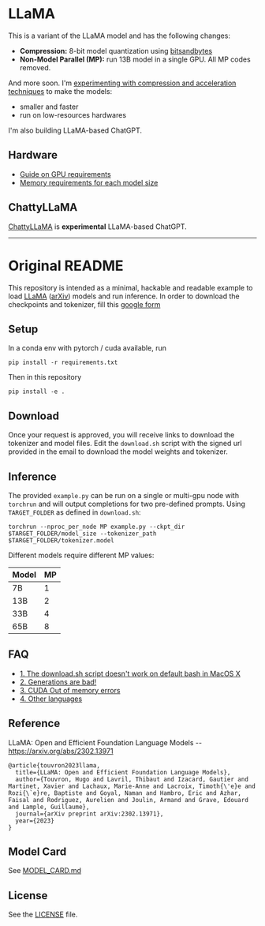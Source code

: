 # LLaMA

This is a variant of the LLaMA model and has the following changes:
- **Compression:** 8-bit model quantization using [bitsandbytes](https://huggingface.co/blog/hf-bitsandbytes-integration)
- **Non-Model Parallel (MP):** run 13B model in a single GPU. All MP codes removed.

And more soon. I'm [experimenting with compression and acceleration techniques](./chattyllama/README.md#llama-model-weights) to make the models:
- smaller and faster
- run on low-resources hardwares

I'm also building LLaMA-based ChatGPT.

## Hardware

- [Guide on GPU requirements](./chattyllama/hardware.md#guide-on-gpu-requirements)
- [Memory requirements for each model size](./chattyllama/hardware.md#memory-requirements-for-each-model-size)

## ChattyLLaMA

[ChattyLLaMA](./chattyllama/) is **experimental** LLaMA-based ChatGPT.

---

# Original README

This repository is intended as a minimal, hackable and readable example to load [LLaMA](https://ai.facebook.com/blog/large-language-model-llama-meta-ai/) ([arXiv](https://arxiv.org/abs/2302.13971v1)) models and run inference.
In order to download the checkpoints and tokenizer, fill this [google form](https://forms.gle/jk851eBVbX1m5TAv5)

## Setup

In a conda env with pytorch / cuda available, run
```
pip install -r requirements.txt
```
Then in this repository
```
pip install -e .
```

## Download

Once your request is approved, you will receive links to download the tokenizer and model files.
Edit the `download.sh` script with the signed url provided in the email to download the model weights and tokenizer.

## Inference

The provided `example.py` can be run on a single or multi-gpu node with `torchrun` and will output completions for two pre-defined prompts. Using `TARGET_FOLDER` as defined in `download.sh`:
```
torchrun --nproc_per_node MP example.py --ckpt_dir $TARGET_FOLDER/model_size --tokenizer_path $TARGET_FOLDER/tokenizer.model
```

Different models require different MP values:

|  Model | MP |
|--------|----|
| 7B     | 1  |
| 13B    | 2  |
| 33B    | 4  |
| 65B    | 8  |

## FAQ

- [1. The download.sh script doesn't work on default bash in MacOS X](FAQ.md#1)
- [2. Generations are bad!](FAQ.md#2)
- [3. CUDA Out of memory errors](FAQ.md#3)
- [4. Other languages](FAQ.md#4)

## Reference

LLaMA: Open and Efficient Foundation Language Models -- https://arxiv.org/abs/2302.13971

```
@article{touvron2023llama,
  title={LLaMA: Open and Efficient Foundation Language Models},
  author={Touvron, Hugo and Lavril, Thibaut and Izacard, Gautier and Martinet, Xavier and Lachaux, Marie-Anne and Lacroix, Timoth{\'e}e and Rozi{\`e}re, Baptiste and Goyal, Naman and Hambro, Eric and Azhar, Faisal and Rodriguez, Aurelien and Joulin, Armand and Grave, Edouard and Lample, Guillaume},
  journal={arXiv preprint arXiv:2302.13971},
  year={2023}
}
```

## Model Card
See [MODEL_CARD.md](MODEL_CARD.md)

## License
See the [LICENSE](LICENSE) file.
